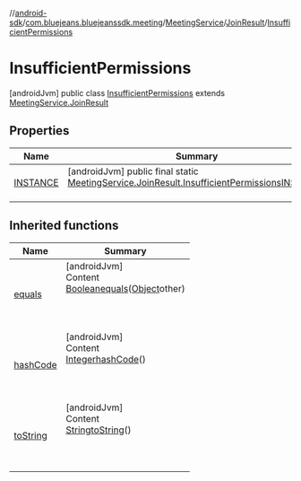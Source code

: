 //[android-sdk](../../../../../index.md)/[com.bluejeans.bluejeanssdk.meeting](../../../index.md)/[MeetingService](../../index.md)/[JoinResult](../index.md)/[InsufficientPermissions](index.md)



# InsufficientPermissions  
 [androidJvm] public class [InsufficientPermissions](index.md) extends [MeetingService.JoinResult](../index.md)   


## Properties  
  
|  Name |  Summary | 
|---|---|
| <a name="com.bluejeans.bluejeanssdk.meeting/MeetingService.JoinResult.InsufficientPermissions/INSTANCE/#/PointingToDeclaration/"></a>[INSTANCE](index.md#-527830888%2FProperties%2F-435046686)| <a name="com.bluejeans.bluejeanssdk.meeting/MeetingService.JoinResult.InsufficientPermissions/INSTANCE/#/PointingToDeclaration/"></a> [androidJvm] public final static [MeetingService.JoinResult.InsufficientPermissions](index.md)[INSTANCE](index.md#-527830888%2FProperties%2F-435046686)  <br>   <br>|


## Inherited functions  
  
|  Name |  Summary | 
|---|---|
| <a name="kotlin/MeetingService.JoinResult.InsufficientPermissions/equals/#kotlin.Any?/PointingToDeclaration/"></a>[equals](index.md#1670265747%2FFunctions%2F-435046686)| <a name="kotlin/MeetingService.JoinResult.InsufficientPermissions/equals/#kotlin.Any?/PointingToDeclaration/"></a>[androidJvm]  <br>Content  <br>[Boolean](https://developer.android.com/reference/kotlin/java/lang/Boolean.html)[equals](index.md#1670265747%2FFunctions%2F-435046686)([Object](https://developer.android.com/reference/kotlin/java/lang/Object.html)other)  <br>  <br><br><br>|
| <a name="kotlin/MeetingService.JoinResult.InsufficientPermissions/hashCode/#/PointingToDeclaration/"></a>[hashCode](index.md#607128563%2FFunctions%2F-435046686)| <a name="kotlin/MeetingService.JoinResult.InsufficientPermissions/hashCode/#/PointingToDeclaration/"></a>[androidJvm]  <br>Content  <br>[Integer](https://developer.android.com/reference/kotlin/java/lang/Integer.html)[hashCode](index.md#607128563%2FFunctions%2F-435046686)()  <br>  <br><br><br>|
| <a name="kotlin/MeetingService.JoinResult.InsufficientPermissions/toString/#/PointingToDeclaration/"></a>[toString](index.md#428962498%2FFunctions%2F-435046686)| <a name="kotlin/MeetingService.JoinResult.InsufficientPermissions/toString/#/PointingToDeclaration/"></a>[androidJvm]  <br>Content  <br>[String](https://developer.android.com/reference/kotlin/java/lang/String.html)[toString](index.md#428962498%2FFunctions%2F-435046686)()  <br>  <br><br><br>|

